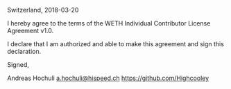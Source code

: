 Switzerland, 2018-03-20

I hereby agree to the terms of the WETH Individual Contributor License
Agreement v1.0.

I declare that I am authorized and able to make this agreement and sign this
declaration.

Signed,

Andreas Hochuli a.hochuli@hispeed.ch https://github.com/Highcooley
